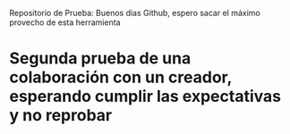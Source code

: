 
Repositorio de Prueba: Buenos dias Github, espero sacar el máximo provecho de esta herramienta

# Segunda prueba de una colaboración con un creador, esperando cumplir las expectativas y no reprobar

